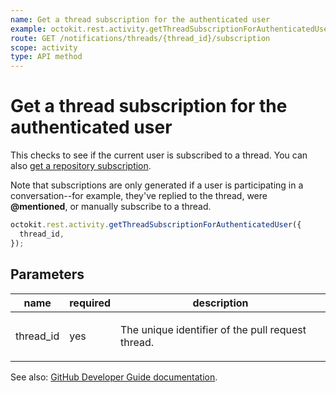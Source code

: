 ```yaml
---
name: Get a thread subscription for the authenticated user
example: octokit.rest.activity.getThreadSubscriptionForAuthenticatedUser({ thread_id })
route: GET /notifications/threads/{thread_id}/subscription
scope: activity
type: API method
---
```


# Get a thread subscription for the authenticated user

This checks to see if the current user is subscribed to a thread. You can also [get a repository subscription](https://docs.github.com/enterprise-cloud@latest//rest/reference/activity#get-a-repository-subscription).

Note that subscriptions are only generated if a user is participating in a conversation--for example, they've replied to the thread, were **@mentioned**, or manually subscribe to a thread.

```js
octokit.rest.activity.getThreadSubscriptionForAuthenticatedUser({
  thread_id,
});
```

## Parameters

<table>
  <thead>
    <tr>
      <th>name</th>
      <th>required</th>
      <th>description</th>
    </tr>
  </thead>
  <tbody>
    <tr><td>thread_id</td><td>yes</td><td>

The unique identifier of the pull request thread.

</td></tr>
  </tbody>
</table>

See also: [GitHub Developer Guide documentation](https://docs.github.com/enterprise-cloud@latest//rest/reference/activity#get-a-thread-subscription-for-the-authenticated-user).
